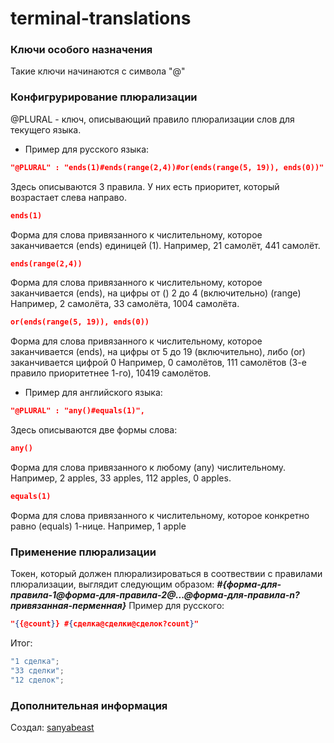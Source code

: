 # terminal-translations

### Ключи особого назначения
Такие ключи начинаются с символа "@"

### Конфигрурирование плюрализации
@PLURAL - ключ, описывающий правило плюрализации слов для текущего языка.
- Пример для русского языка:
```json
"@PLURAL" : "ends(1)#ends(range(2,4))#or(ends(range(5, 19)), ends(0))"
```
Здесь описываются 3 правила. У них есть приоритет, который возрастает слева направо.
```json
ends(1)
```
Форма для слова привязанного к числительному, которое заканчивается (ends) единицей (1).
Например, 21 самолёт, 441 самолёт.

```json
ends(range(2,4))
```
Форма для слова привязанного к числительному, которое заканчивается (ends), на цифры от () 2 до 4 (включительно) (range)
Например, 2 самолёта, 33 самолёта, 1004 самолёта.

```json
or(ends(range(5, 19)), ends(0))
```
Форма для слова привязанного к числительному, которое заканчивается (ends), на цифры от 5 до 19 (включительно), либо (or) заканчивается цифрой 0
Например, 0 самолётов, 111 самолётов (3-е правило приоритетнее 1-го), 10419 самолётов. 

- Пример для английского языка:
```json
"@PLURAL" : "any()#equals(1)",
```

Здесь описываются две формы слова:
```json
any()
```
Форма для слова привязанного к любому (any) числительному.
Например, 2 apples, 33 apples, 112 apples, 0 apples.

```json
equals(1)
```
Форма для слова привязанного к числительному, которое конкретно равно (equals) 1-нице.
Например, 1 apple

### Применение плюрализации
Токен, который должен плюрализироваться в соотвествии с правилами плюрализации, выглядит следующим образом:
***#{форма-для-правила-1@форма-для-правила-2@...@форма-для-правила-n?привязанная-перменная}***
Пример для русского:
```json
"{{@count}} #{сделка@сделки@сделок?count}"
```
Итог:
```javascript
"1 сделка"; 
"33 сделки"; 
"12 сделок";
```

### Дополнительная информация
Создал: [sanyabeast](http://github.com/sanyabeast)
